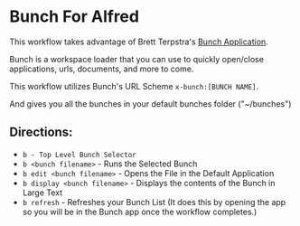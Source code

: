 # Bunch For Alfred
This workflow takes advantage of Brett Terpstra's [Bunch Application](https://brettterpstra.com/projects/bunch/). 

Bunch is a workspace loader that you can use to quickly open/close applications, urls, documents, and more to come. 

This workflow utilizes Bunch's URL Scheme `x-bunch:[BUNCH NAME]`. 

And gives you all the bunches in your default bunches folder ("~/bunches")


## Directions:

* `b - Top Level Bunch Selector`
* `b <bunch filename>` - Runs the Selected Bunch
* `b edit <bunch filename>` - Opens the File in the Default Application
* `b display <bunch filename>` - Displays the contents of the Bunch in Large Text
* `b refresh` - Refreshes your Bunch List (It does this by opening the app so you will be in the Bunch app once the workflow completes.)
